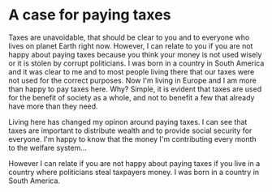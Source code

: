 # A case for paying taxes

Taxes are unavoidable, that should be clear to you and to everyone who lives on planet Earth right now. However, I can relate to you if you are not happy about paying taxes because you think your money is not used wisely or it is stolen by corrupt politicians. I was born in a country in South America and it was clear to me and to most people living there that our taxes were not used for the correct purposes. Now I'm living in Europe and I am more than happy to pay taxes here. Why? Simple, it is evident that taxes are used for the benefit of society as a whole, and not to benefit a few that already have more than they need.

Living here has changed my opinon around paying taxes. I can see that taxes are important to distribute wealth and to provide social security for everyone. I'm happy to know that the money I'm contributing every month to the welfare system...

However I can relate if you are not happy about paying taxes if you live in a country where politicians steal taxpayers money. I was born in a country in South America. 
